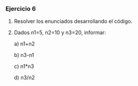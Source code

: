 ### Ejercicio 6

1. Resolver los enunciados desarrollando el código.
2. Dados n1=5, n2=10 y n3=20, informar:

   a) n1+n2

   b) n3-n1

   c) n1*n3

   d) n3/n2
